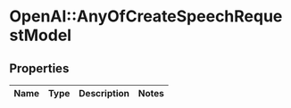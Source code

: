 # OpenAI::AnyOfCreateSpeechRequestModel

## Properties
Name | Type | Description | Notes
------------ | ------------- | ------------- | -------------

